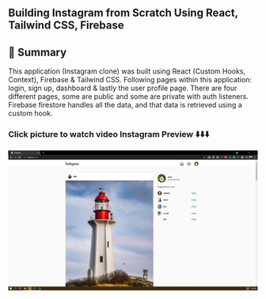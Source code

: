 ## Building Instagram from Scratch Using React, Tailwind CSS, Firebase

## 📣 Summary

This application (Instagram clone) was built using React (Custom Hooks, Context), Firebase & Tailwind CSS. Following pages within this application: login, sign up, dashboard & lastly the user profile page. There are four different pages, some are public and some are private with auth listeners. Firebase firestore handles all the data, and that data is retrieved using a custom hook.

### Click picture to watch video Instagram Preview ⬇️⬇️⬇️

[![Instagram Preview](https://github.com/DenysPyshniuk/my-instagram/blob/master/public/Screenshots/Instagram-clone.jpg?raw=true)](https://youtu.be/GcFAIltRdyE)
